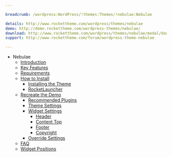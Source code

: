 ```yaml
---

breadcrumb: /wordpress:WordPress/!themes:Themes/!nebulae:Nebulae

details: http://www.rockettheme.com/wordpress/themes/nebulae
demo: http://demo.rockettheme.com/wordpress-themes/nebulae/
download: http://www.rockettheme.com/wordpress/themes/nebulae/modal/downloads
support: http://www.rockettheme.com/forum/wordpress-theme-nebulae

---
```


* Nebulae
    * [Introduction]()
    * [Key Features](INDEX.md#key-features)
    * [Requirements](INDEX.md#requirements)
    * [How to Install](../../start/themes.md#how-to-install)
        * [Installing the Theme](../../start/themes.md#installing-the-theme)
        * [RocketLauncher](../../start/rocketlauncher.md)
    * [Recreate the Demo](demo.md)
        * [Recommended Plugins](demo.md#recommended-plugins)
        * [Theme Settings](demo.md#theme-settings)
        * [Widget Settings](demo.md#widget-settings)
            * [Header](demo_header.md)
            * [Content Top](demo_contenttop.md)
            * [Footer](demo_footer.md)
            * [Copyright](demo_copyright.md)
        * [Override Settings](demo_override.md)
    * [FAQ](faq.md)
    * [Widget Positions](positions.md)
